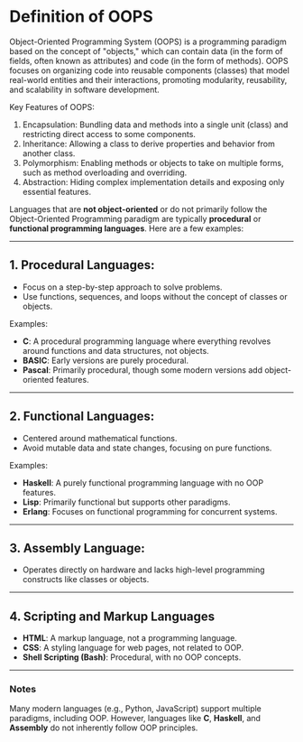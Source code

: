 # Definition of OOPS

Object-Oriented Programming System (OOPS) is a programming paradigm based on the concept of "objects,"
which can contain data (in the form of fields, often known as attributes) and code (in the form of methods).
OOPS focuses on organizing code into reusable components (classes) that model real-world entities and
their interactions, promoting modularity, reusability, and scalability in software development.

Key Features of OOPS:

1. Encapsulation: Bundling data and methods into a single unit (class) and restricting direct access to some components.
2. Inheritance: Allowing a class to derive properties and behavior from another class.
3. Polymorphism: Enabling methods or objects to take on multiple forms, such as method overloading and overriding.
4. Abstraction: Hiding complex implementation details and exposing only essential features.

Languages that are **not object-oriented** or do not primarily follow the Object-Oriented Programming paradigm
are typically **procedural** or **functional programming languages**. Here are a few examples:

---

## **1. Procedural Languages:**

- Focus on a step-by-step approach to solve problems.
- Use functions, sequences, and loops without the concept of classes or objects.

Examples:

- **C**: A procedural programming language where everything revolves around functions and data structures, not objects.
- **BASIC**: Early versions are purely procedural.
- **Pascal**: Primarily procedural, though some modern versions add object-oriented features.

---

## **2. Functional Languages:**

- Centered around mathematical functions.
- Avoid mutable data and state changes, focusing on pure functions.

Examples:

- **Haskell**: A purely functional programming language with no OOP features.
- **Lisp**: Primarily functional but supports other paradigms.
- **Erlang**: Focuses on functional programming for concurrent systems.

---

## **3. Assembly Language:**

- Operates directly on hardware and lacks high-level programming constructs like classes or objects.

---

## 4. Scripting and Markup Languages

- **HTML**: A markup language, not a programming language.
- **CSS**: A styling language for web pages, not related to OOP.
- **Shell Scripting (Bash)**: Procedural, with no OOP concepts.

---

### Notes

Many modern languages (e.g., Python, JavaScript) support multiple paradigms, including OOP.
 However, languages like **C**, **Haskell**, and **Assembly** do not inherently follow OOP principles.
